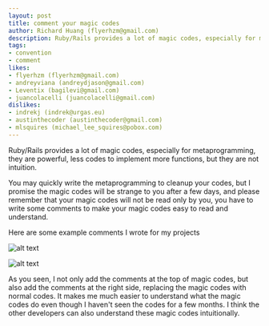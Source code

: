 ```yaml
---
layout: post
title: comment your magic codes
author: Richard Huang (flyerhzm@gmail.com)
description: Ruby/Rails provides a lot of magic codes, especially for metaprogramming, they are powerful, less codes to implement more functions, but they are not intuition, you should write good comment for your magic codes.
tags:
- convention
- comment
likes:
- flyerhzm (flyerhzm@gmail.com)
- andreyviana (andreydjason@gmail.com)
- Leventix (bagilevi@gmail.com)
- juancolacelli (juancolacelli@gmail.com)
dislikes:
- indrekj (indrek@urgas.eu)
- austinthecoder (austinthecoder@gmail.com)
- mlsquires (michael_lee_squires@pobox.com)
---
```

Ruby/Rails provides a lot of magic codes, especially for metaprogramming, they are powerful, less codes to implement more functions, but they are not intuition.

You may quickly write the metaprogramming to cleanup your codes, but I promise the magic codes will be strange to you after a few days, and please remember that your magic codes will not be read only by you, you have to write some comments to make your magic codes easy to read and understand.

Here are some example comments I wrote for my projects

![alt text][1]

![alt text][2]

As you seen, I not only add the comments at the top of magic codes, but also add the comments at the right side, replacing the magic codes with normal codes. It makes me much easier to understand what the magic codes do even though I haven't seen the codes for a few months. I think the other developers can also understand these magic codes intuitionally.

  [1]: http://lh4.ggpht.com/_qSmJ0dW70FE/TQ4sVxP2Y6I/AAAAAAAAAWw/LeGVdHiV670/good_comment_1.png
  [2]: http://lh4.ggpht.com/_qSmJ0dW70FE/TQ4sWKxtbUI/AAAAAAAAAW0/4Yw8JumHQNo/good_comment_2.png
